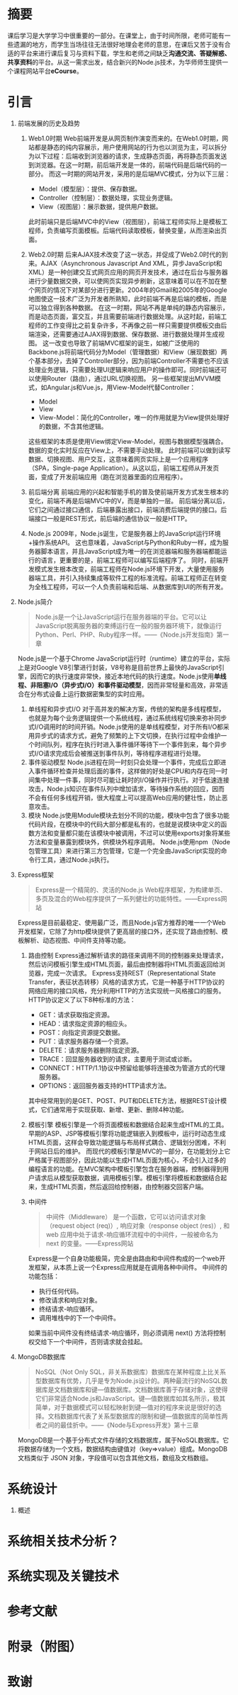 # 摘要
课后学习是大学学习中很重要的一部分。在课堂上，由于时间所限，老师可能有一些遗漏的地方，而学生当场往往无法很好地理会老师的意思，在课后又苦于没有合适的平台来进行课后复习与资料下载，学生和老师之间缺乏**沟通交流、答疑解惑、共享资料**的平台。从这一需求出发，结合新兴的Node.js技术，为华师师生提供一个课程网站平台**eCourse**。

# 引言
1. 前端发展的历史及趋势
    1. Web1.0时期
        Web前端开发是从网页制作演变而来的。在Web1.0时期，网站都是静态的纯内容展示，用户使用网站的行为也以浏览为主，可以拆分为以下过程：后端收到浏览器的请求，生成静态页面，再将静态页面发送到浏览器。在这一时期，前后端开发是一体的，前端代码是后端代码的一部分。
        而这一时期的网站开发，采用的是后端MVC模式，分为以下三层：
        
        * Model（模型层）：提供、保存数据。
        * Controller（控制层）：数据处理，实现业务逻辑。
        * View（视图层）：展示数据，提供用户数据。
        
        此时前端只是后端MVC中的View（视图层），前端工程师实际上是模板工程师，负责编写页面模板。后端代码读取模板，替换变量，从而渲染出页面。
        
    2. Web2.0时期
        后来AJAX技术改变了这一状态，并促成了Web2.0时代的到来。AJAX（Asynchronous Javascript And XML，异步JavaScript和XML）是一种创建交互式网页应用的网页开发技术，通过在后台与服务器进行少量数据交换，可以使网页实现异步刷新，这意味着可以在不加在整个网页的情况下对某部分进行更新。2004年的Gmail和2005年的Google地图使这一技术广泛为开发者所熟知，此时前端不再是后端的模板，而是可以独立得到各种数据。
        在这一时期，网站不再是单纯的静态内容展示，而是动态页面，富交互，并且需要前端进行数据处理。从这时起，前端工程师的工作变得比之前复杂许多，不再像之前一样只需要提供模板交由后端渲染，还需要通过AJAX得到数据、保存数据、进行数据处理并生成视图。
        这一改变也导致了前端MVC框架的诞生，如被广泛使用的Backbone.js将前端代码分为Model（管理数据）和View（展现数据）两个基本部分，去掉了Controller部分，因为前端Controller不需要也不应该处理业务逻辑，只需要处理UI逻辑来响应用户的操作即可。同时前端还可以使用Router（路由），通过URL切换视图。
        另一些框架提出MVVM模式，如Angular.js和Vue.js，用View-Model代替Controller：
        
        * Model
        * View
        * View-Model：简化的Controller，唯一的作用就是为View提供处理好的数据，不含其他逻辑。
        
        这些框架的本质是使用View绑定View-Model，视图与数据模型强耦合。数据的变化实时反应在View上，不需要手动处理。
        此时前端可以做到读写数据、切换视图、用户交互，这意味着网页实际上是一个应用程序（SPA，Single-page Application）。从这以后，前端工程师从开发页面，变成了开发前端应用（跑在浏览器里面的应用程序）。
        
    3. 前后端分离
        前端应用的兴起和智能手机的普及使前端开发方式发生根本的变化，前端不再是后端MVC中的V，而是单独的一层。
        前后端分离以后，它们之间通过接口通信，后端暴露出接口，前端消费后端提供的接口。后端接口一般是REST形式，前后端的通信协议一般是HTTP。
        
    4. Node.js
        2009年，Node.js诞生，它是服务器上的JavaScript运行环境+操作系统API。
        这也意味着，JavaScript与Python和Ruby一样，成为服务器脚本语言，并且JavaScript成为唯一的在浏览器端和服务器端都能运行的语言，更重要的是，前端工程师可以编写后端程序了。
        同时，前端开发模式发生根本改变，前端工程师在Node.js环境下开发，大量使用服务器端工具，并引入持续集成等软件工程的标准流程。前端工程师正在转变为全栈工程师，可以一个人负责前端和后端、从数据库到UI的所有开发。
        
2. Node.js简介
    > Node.js是一个让JavaScript运行在服务器端的平台。它可以让JavaScript脱离服务器的束缚运行在一般的服务器环境下，就像运行Python、Perl、PHP、Ruby程序一样。——《Node.js开发指南》第一章

    Node.js是一个基于Chrome JavaScript运行时（runtime）建立的平台，实际上是对Google V8引擎进行封装，V8号称是目前世界上最快的JavaScript引擎，因而它的执行速度非常快，接近本地代码的执行速度。Node.js使用**单线程、非阻塞I/O（异步式I/O）和事件驱动模型**，因而非常轻量和高效，非常适合在分布式设备上运行数据密集型的实时应用。
    1. 单线程和异步式I/O
        对于高并发的解决方案，传统的架构是多线程模型，也就是为每个业务逻辑提供一个系统线程，通过系统线程切换来弥补同步式I/O调用时的时间开销。Node.js使用的是单线程模型，对于所有I/O都采用异步式的请求方式，避免了频繁的上下文切换，在执行过程中会维护一个时间队列，程序在执行时进入事件循环等待下一个事件到来，每个异步式I/O请求完成后会被推送到事件队列，等待程序进程进行处理。
    2. 事件驱动模型
        Node.js进程在同一时刻只会处理一个事件，完成后立即进入事件循环检查并处理后面的事件，这样做的好处是CPU和内存在同一时间集中处理一件事，同时尽可能让耗时的I/O操作并行执行。对于低速连接攻击，Node.js知识在事件队列中增加请求，等待操作系统的回应，因而不会有任何多线程开销，很大程度上可以提高Web应用的健壮性，防止恶意攻击。
    3. 模块
        Node.js使用Module模块去划分不同的功能，模块中包含了很多功能代码片段，在模块中的代码大部分都是私有的，也就是说模块中定义的函数方法和变量都只能在该模块中被调用，不过可以使用exports对象将某些方法和变量暴露到模块外，供模块外程序调用。
        Node.js使用npm（Node包管理工具）来进行第三方包管理，它是一个完全由JavaScript实现的命令行工具，通过Node.js执行。
        
3. Express框架
    > Express是一个精简的、灵活的Node.js Web程序框架，为构建单页、多页及混合的Web程序提供了一系列健壮的功能特性。——Express网站
    
    Express是目前最稳定、使用最广泛，而且Node.js官方推荐的唯一一个Web开发框架，它除了为http模块提供了更高层的接口外，还实现了路由控制、模板解析、动态视图、中间件支持等功能。
    1. 路由控制
        Express通过解析请求的路径来调用不同的控制器来处理请求，然后访问模板引擎生成HTML页面，最后由控制器将HTML页面返回给浏览器，完成一次请求。
        Express支持REST（Representational State Transfer，表征状态转移）风格的请求方式，它是一种基于HTTP协议的网络应用的接口风格，充分利用HTTP的方法实现统一风格接口的服务。HTTP协议定义了以下8种标准的方法：
        
        * GET：请求获取指定资源。
        * HEAD：请求指定资源的相应头。
        * POST：向指定资源提交数据。
        * PUT：请求服务器存储一个资源。
        * DELETE：请求服务器删除指定资源。
        * TRACE：回显服务器收到的请求，主要用于测试或诊断。
        * CONNECT：HTTP/1.1协议中预留给能够将连接改为管道方式的代理服务器。
        * OPTIONS：返回服务器支持的HTTP请求方法。
        
        其中经常用到的是GET、POST、PUT和DELETE方法，根据REST设计模式，它们通常用于实现获取、新增、更新、删除4种功能。
    2. 模板引擎
        模板引擎是一个将页面模板和数据结合起来生成HTML的工具。早期的ASP、JSP等模板引擎将功能逻辑嵌入到模板中，运行时动态生成HTML页面，这样会导致功能逻辑与布局样式耦合、逻辑划分困难，不利于网站日后的维护。
        而现代的模板引擎是MVC的一部分，在功能划分上它严格属于视图部分，因此功能以生成HTML页面为核心，不会引入过多的编程语言的功能。在MVC架构中模板引擎包含在服务器端，控制器得到用户请求后从模型获取数据，调用模板引擎。模板引擎将模板和数据结合起来，生成HTML页面，然后返回给控制器，由控制器交回客户端。
    3. 中间件
        > 中间件（Middleware） 是一个函数，它可以访问请求对象（request object (req)）, 响应对象（response object (res)）, 和 web 应用中处于请求-响应循环流程中的中间件，一般被命名为 next 的变量。——Express网站
        
        Express是一个自身功能极简，完全是由路由和中间件构成的一个web开发框架，从本质上说一个Express应用就是在调用各种中间件。
        中间件的功能包括：
        
        * 执行任何代码。
        * 修改请求和响应对象。
        * 终结请求-响应循环。
        * 调用堆栈中的下一个中间件。
        
        如果当前中间件没有终结请求-响应循环，则必须调用 next() 方法将控制权交给下一个中间件，否则请求就会挂起。
        
4. MongoDB数据库
    > NoSQL（Not Only SQL，非关系数据库）数据库在某种程度上比关系型数据库有优势，几乎是专为Node.js设计的。两种最流行的NoSQL数据库是文档数据库和键—值数据库。文档数据库善于存储对象，这使得它们非常适合Node.js和JavaScript。键—值数据库如其名所示，极其简单，对于数据模式可以轻松映射到键—值对的程序来说是很好的选择。文档数据库代表了关系型数据库的限制和键—值数据库的简单性两者之间的最佳折中。——《Node与Express开发》第十三章
    
    MongoDB是一个基于分布式文件存储的文档数据库，属于NoSQL数据库。它将数据存储为一个文档，数据结构由键值对（key=>value）组成。MongoDB 文档类似于 JSON 对象，字段值可以包含其他文档，数组及文档数组。

# 系统设计
1. 概述

# 系统相关技术分析？

# 系统实现及关键技术

# 参考文献
# 附录（附图）
# 致谢